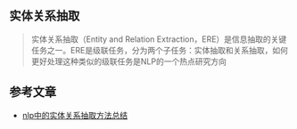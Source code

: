 ## 实体关系抽取
> 实体关系抽取（Entity and Relation Extraction，ERE）是信息抽取的关键任务之一。ERE是级联任务，分为两个子任务：实体抽取和关系抽取，如何更好处理这种类似的级联任务是NLP的一个热点研究方向


## 参考文章
* [nlp中的实体关系抽取方法总结](https://zhuanlan.zhihu.com/p/77868938)
